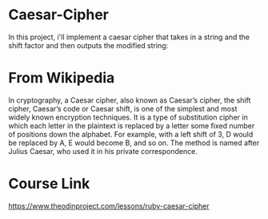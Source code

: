 # Caesar-Cipher
In this project, i'll implement a caesar cipher that takes in a string and the shift factor and then outputs the modified string:

# From Wikipedia
In cryptography, a Caesar cipher, also known as Caesar’s cipher, the shift cipher, Caesar’s code or Caesar shift, is one of the simplest and most widely known encryption techniques. It is a type of substitution cipher in which each letter in the plaintext is replaced by a letter some fixed number of positions down the alphabet. For example, with a left shift of 3, D would be replaced by A, E would become B, and so on. The method is named after Julius Caesar, who used it in his private correspondence.

# Course Link
https://www.theodinproject.com/lessons/ruby-caesar-cipher